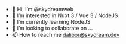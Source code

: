 - 👋 Hi, I’m @skydreamweb
- 👀 I’m interested in Nuxt 3 / Vue 3 / NodeJS
- 🌱 I’m currently learning NodeJS
- 💞️ I’m looking to collaborate on ...
- 📫 How to reach me dalibor@skydream.dev

<!---
skydreamweb/skydreamweb is a ✨ special ✨ repository because its `README.md` (this file) appears on your GitHub profile.
You can click the Preview link to take a look at your changes.
--->

